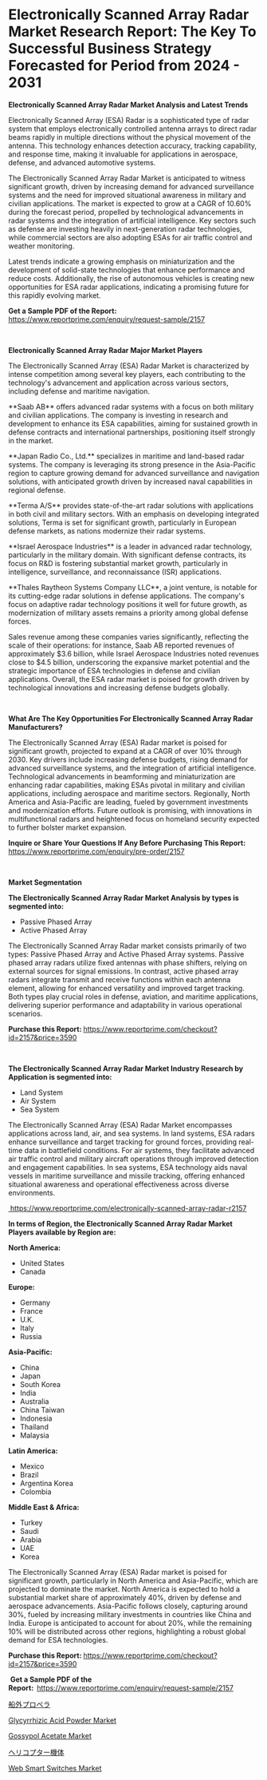 <p><h1>Electronically Scanned Array Radar Market Research Report: The Key To Successful Business Strategy Forecasted for Period from 2024 - 2031</h1></p><p><strong>Electronically Scanned Array Radar Market Analysis and Latest Trends</strong></p>
<p><p>Electronically Scanned Array (ESA) Radar is a sophisticated type of radar system that employs electronically controlled antenna arrays to direct radar beams rapidly in multiple directions without the physical movement of the antenna. This technology enhances detection accuracy, tracking capability, and response time, making it invaluable for applications in aerospace, defense, and advanced automotive systems.</p><p>The Electronically Scanned Array Radar Market is anticipated to witness significant growth, driven by increasing demand for advanced surveillance systems and the need for improved situational awareness in military and civilian applications. The market is expected to grow at a CAGR of 10.60% during the forecast period, propelled by technological advancements in radar systems and the integration of artificial intelligence. Key sectors such as defense are investing heavily in next-generation radar technologies, while commercial sectors are also adopting ESAs for air traffic control and weather monitoring.</p><p>Latest trends indicate a growing emphasis on miniaturization and the development of solid-state technologies that enhance performance and reduce costs. Additionally, the rise of autonomous vehicles is creating new opportunities for ESA radar applications, indicating a promising future for this rapidly evolving market.</p></p>
<p><strong>Get a Sample PDF of the Report:&nbsp;</strong> <a href="https://www.reportprime.com/enquiry/request-sample/2157">https://www.reportprime.com/enquiry/request-sample/2157</a></p>
<p>&nbsp;</p>
<p><strong>Electronically Scanned Array Radar Major Market Players</strong></p>
<p><p>The Electronically Scanned Array (ESA) Radar Market is characterized by intense competition among several key players, each contributing to the technology's advancement and application across various sectors, including defense and maritime navigation.</p><p>**Saab AB** offers advanced radar systems with a focus on both military and civilian applications. The company is investing in research and development to enhance its ESA capabilities, aiming for sustained growth in defense contracts and international partnerships, positioning itself strongly in the market.</p><p>**Japan Radio Co., Ltd.** specializes in maritime and land-based radar systems. The company is leveraging its strong presence in the Asia-Pacific region to capture growing demand for advanced surveillance and navigation solutions, with anticipated growth driven by increased naval capabilities in regional defense.</p><p>**Terma A/S** provides state-of-the-art radar solutions with applications in both civil and military sectors. With an emphasis on developing integrated solutions, Terma is set for significant growth, particularly in European defense markets, as nations modernize their radar systems.</p><p>**Israel Aerospace Industries** is a leader in advanced radar technology, particularly in the military domain. With significant defense contracts, its focus on R&D is fostering substantial market growth, particularly in intelligence, surveillance, and reconnaissance (ISR) applications.</p><p>**Thales Raytheon Systems Company LLC**, a joint venture, is notable for its cutting-edge radar solutions in defense applications. The company's focus on adaptive radar technology positions it well for future growth, as modernization of military assets remains a priority among global defense forces.</p><p>Sales revenue among these companies varies significantly, reflecting the scale of their operations: for instance, Saab AB reported revenues of approximately $3.6 billion, while Israel Aerospace Industries noted revenues close to $4.5 billion, underscoring the expansive market potential and the strategic importance of ESA technologies in defense and civilian applications. Overall, the ESA radar market is poised for growth driven by technological innovations and increasing defense budgets globally.</p></p>
<p>&nbsp;</p>
<p><strong>What Are The Key Opportunities For Electronically Scanned Array Radar Manufacturers?</strong></p>
<p><p>The Electronically Scanned Array (ESA) Radar market is poised for significant growth, projected to expand at a CAGR of over 10% through 2030. Key drivers include increasing defense budgets, rising demand for advanced surveillance systems, and the integration of artificial intelligence. Technological advancements in beamforming and miniaturization are enhancing radar capabilities, making ESAs pivotal in military and civilian applications, including aerospace and maritime sectors. Regionally, North America and Asia-Pacific are leading, fueled by government investments and modernization efforts. Future outlook is promising, with innovations in multifunctional radars and heightened focus on homeland security expected to further bolster market expansion.</p></p>
<p><strong>Inquire or Share Your Questions If Any Before Purchasing This Report:</strong> <a href="https://www.reportprime.com/enquiry/pre-order/2157">https://www.reportprime.com/enquiry/pre-order/2157</a></p>
<p>&nbsp;</p>
<p><strong>Market Segmentation</strong></p>
<p><strong>The Electronically Scanned Array Radar Market Analysis by types is segmented into:</strong></p>
<p><ul><li>Passive Phased Array</li><li>Active Phased Array</li></ul></p>
<p><p>The Electronically Scanned Array Radar market consists primarily of two types: Passive Phased Array and Active Phased Array systems. Passive phased array radars utilize fixed antennas with phase shifters, relying on external sources for signal emissions. In contrast, active phased array radars integrate transmit and receive functions within each antenna element, allowing for enhanced versatility and improved target tracking. Both types play crucial roles in defense, aviation, and maritime applications, delivering superior performance and adaptability in various operational scenarios.</p></p>
<p><strong>Purchase this Report:&nbsp;</strong><a href="https://www.reportprime.com/checkout?id=2157&price=3590">https://www.reportprime.com/checkout?id=2157&price=3590</a></p>
<p>&nbsp;</p>
<p><strong>The Electronically Scanned Array Radar Market Industry Research by Application is segmented into:</strong></p>
<p><ul><li>Land System</li><li>Air System</li><li>Sea System</li></ul></p>
<p><p>The Electronically Scanned Array (ESA) Radar Market encompasses applications across land, air, and sea systems. In land systems, ESA radars enhance surveillance and target tracking for ground forces, providing real-time data in battlefield conditions. For air systems, they facilitate advanced air traffic control and military aircraft operations through improved detection and engagement capabilities. In sea systems, ESA technology aids naval vessels in maritime surveillance and missile tracking, offering enhanced situational awareness and operational effectiveness across diverse environments.</p></p>
<p><a href="https://www.reportprime.com/electronically-scanned-array-radar-r2157">&nbsp;https://www.reportprime.com/electronically-scanned-array-radar-r2157</a></p>
<p><strong>In terms of Region, the Electronically Scanned Array Radar Market Players available by Region are:</strong></p>
<p>
    <p> <strong> North America: </strong>
        <ul>
            <li>United States</li>
            <li>Canada</li>
        </ul>
        </p> 
    <p> <strong> Europe: </strong>
        <ul>
            <li>Germany</li>
            <li>France</li>
            <li>U.K.</li>
            <li>Italy</li>
            <li>Russia</li>
        </ul>
        </p> 
    <p> <strong> Asia-Pacific: </strong>
        <ul>
            <li>China</li>
            <li>Japan</li>
            <li>South Korea</li>
            <li>India</li>
            <li>Australia</li>
            <li>China Taiwan</li>
            <li>Indonesia</li>
            <li>Thailand</li>
            <li>Malaysia</li>
        </ul>
        </p> 
    <p> <strong> Latin America: </strong>
        <ul>
            <li>Mexico</li>
            <li>Brazil</li>
            <li>Argentina Korea</li>
            <li>Colombia</li>
        </ul>
        </p> 
    <p> <strong> Middle East & Africa: </strong>
        <ul>
            <li>Turkey</li>
            <li>Saudi</li>
            <li>Arabia</li>
            <li>UAE</li>
            <li>Korea</li>
        </ul>
    </p>
    </p>
<p><p>The Electronically Scanned Array (ESA) Radar market is poised for significant growth, particularly in North America and Asia-Pacific, which are projected to dominate the market. North America is expected to hold a substantial market share of approximately 40%, driven by defense and aerospace advancements. Asia-Pacific follows closely, capturing around 30%, fueled by increasing military investments in countries like China and India. Europe is anticipated to account for about 20%, while the remaining 10% will be distributed across other regions, highlighting a robust global demand for ESA technologies.</p></p>
<p><strong>Purchase this Report: </strong><a href="https://www.reportprime.com/checkout?id=2157&price=3590">https://www.reportprime.com/checkout?id=2157&price=3590</a></p>
<p>&nbsp;<strong>Get a Sample PDF of the Report:&nbsp;&nbsp;</strong><a href="https://www.reportprime.com/enquiry/request-sample/2157">https://www.reportprime.com/enquiry/request-sample/2157</a></p>
<p><strong></strong></p>
<p><p><a href="https://medium.com/@marcus7cekruer/%E3%82%A2%E3%82%A6%E3%83%88%E3%83%9C%E3%83%BC%E3%83%89%E3%83%97%E3%83%AD%E3%83%9A%E3%83%A9%E7%94%A3%E6%A5%AD%E5%88%86%E6%9E%90%E3%83%AC%E3%83%9D%E3%83%BC%E3%83%88-%E3%82%A2%E3%83%97%E3%83%AA%E3%82%B1%E3%83%BC%E3%82%B7%E3%83%A7%E3%83%B3-%E5%9C%B0%E5%9F%9F-%E7%AB%B6%E4%BA%89%E6%88%A6%E7%95%A5%E5%88%A5%E3%81%AE%E5%B8%82%E5%A0%B4%E8%A6%8F%E6%A8%A1-%E3%82%B7%E3%82%A7%E3%82%A2-%E3%83%88%E3%83%AC%E3%83%B3%E3%83%89-2024%E5%B9%B4-2031%E5%B9%B4-1c0697b98493">船外プロペラ</a></p><p><a href="https://www.linkedin.com/pulse/why-should-you-invest-glycyrrhizic-acid-powder-market-pjzjc?trackingId=6fnREJjnRQmd5UmTqa1Bxw%3D%3D">Glycyrrhizic Acid Powder Market</a></p><p><a href="https://www.linkedin.com/pulse/global-gossypol-acetate-market-analysis-trends-forecasts-h12lc?trackingId=YeVTejY5Q%2F2Xw5QADpiSkQ%3D%3D">Gossypol Acetate Market</a></p><p><a href="https://medium.com/@marcus7cekruer/%E3%83%98%E3%83%AA%E3%82%B3%E3%83%97%E3%82%BF%E3%83%BC%E6%A9%9F%E4%BD%93%E5%B8%82%E5%A0%B4%E3%81%AE%E8%A6%8F%E6%A8%A1-%E3%82%B7%E3%82%A7%E3%82%A2-%E7%AB%B6%E4%BA%89%E7%92%B0%E5%A2%83%E3%81%8A%E3%82%88%E3%81%B3%E3%83%88%E3%83%AC%E3%83%B3%E3%83%89%E5%88%86%E6%9E%90%E3%83%AC%E3%83%9D%E3%83%BC%E3%83%88-%E3%82%BF%E3%82%A4%E3%83%97%E5%88%A5-%E3%82%A2%E3%83%97%E3%83%AA%E3%82%B1%E3%83%BC%E3%82%B7%E3%83%A7%E3%83%B3%E5%88%A5-%E6%B5%81%E9%80%9A%E3%83%81%E3%83%A3%E3%83%8D%E3%83%AB%E5%88%A5-%E3%82%B0%E3%83%AD%E3%83%BC%E3%83%90%E3%83%AB%E6%A9%9F%E4%BC%9A%E5%88%86%E6%9E%90%E3%81%8A%E3%82%88%E3%81%B3%E6%A5%AD%E7%95%8C%E4%BA%88%E6%B8%AC-2024%E5%B9%B4-2031%E5%B9%B4-8b5584b7f564">ヘリコプター機体</a></p><p><a href="https://github.com/SamiaAhmed361/Market-Research-Report-List-1/blob/main/web-smart-switches-market.md">Web Smart Switches Market</a></p></p>